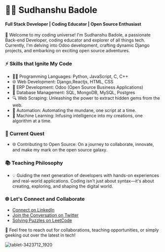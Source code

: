 
# 👨‍💻 Sudhanshu Badole
#### Full Stack Developer | Coding Educator | Open Source Enthusiast

🚀 Welcome to my coding universe! I'm Sudhanshu Badole, a passionate Back-end Developer, coding educator and explorer of all things tech. Currently, I'm delving into Odoo development, crafting dynamic Django projects, and embarking on exciting open source adventures.


### ⚡ Skills that Ignite My Code
- 👨‍💻 Programming Languages: Python, JavaScript, C, C++
- 🌐 Web Development: Django,Reactjs, HTML, CSS
- 💼 ERP Development: Odoo (Open Source Business Applications)
- 🤖 Database Management: SQL, MongoDB, MySQL, Postgres
- 🔍 Web Scraping: Unleashing the power to extract hidden gems from the web.
- 💼 Automation: Automating the mundane, one script at a time.
- 🤖 Machine Learning: Infusing intelligence into my creations, one algorithm at a time.

### 🌱 Current Quest
- 🌐 Contributing to Open Source: On a journey to collaborate, innovate, and make my mark on the open source galaxy.

### 📚 Teaching Philosophy
- 💡 Guiding the next generation of developers with hands-on experiences and real-world applications. Coding isn't just about syntax—it's about creating, exploring, and shaping the digital world.

### 🌐 Let's Connect and Collaborate
- [Connect on LinkedIn](https://www.linkedin.com/in/sudhanshubadole)
- [Join the Conversation on Twitter](https://twitter.com/BadoleSudhanshu)
- [Solving Puzzles on LeetCode](https://leetcode.com/sudhanshu_badole/)

💌 Feel free to reach out for collaborations, teaching opportunities, or simply geeking out over the latest in tech!

![tablet-3423712_1920](https://github.com/Sudhanshu-Badole/Sudhanshu-Badole/assets/117152309/8f751856-5fdb-4c2f-8224-f4630f15fd3f)



